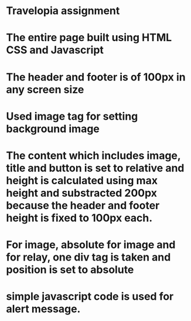 # Travelopia assignment
# The entire page built using HTML CSS and Javascript
# The header and footer is of 100px in any screen size
# Used image tag for setting background image 
# The content which includes image, title and button is set to relative and height is calculated using max height and substracted 200px because the header and footer height is fixed to 100px each.
# For image, absolute for image and for relay, one div tag is taken and position is set to absolute
# simple javascript code is used for alert message.
